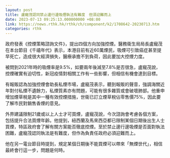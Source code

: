 ```yaml
---
layout: post
title: 盧寵茂認同禁止邊行邊吸煙執法有難度　但須迎難而上
date: 2023-07-13 09:25:13.000000000 +08:00
link: https://news.rthk.hk/rthk/ch/component/k2/1708642-20230713.htm
categories: rthk
---
```


政府發表《控煙策略諮詢文件》，提出四個方向加強控煙。醫務衞生局局長盧寵茂在本台節目《千禧年代》表示，本港目前有近60萬煙民，吸煙可引致癌症甚至提早死亡，造成很大經濟損失，醫療承擔不到負荷，因此要加大控煙力度。

被問到2021年時的吸煙率是9.5%，如要兩年後減至7.8%是否很急，盧寵茂說，控煙確實有迫切性，新冠疫情對相關工作有一些影響，但相信有機會達到目標。

有報販認為加強控煙會助長私煙市場，盧寵茂表示，聽到報販的聲音，強調海關近年對付私煙不遺餘力，私煙質素亦有問題，可能有很多雜質或會破壞肺部。他重申增加煙草稅是其中一種有效控煙措施，世衞已訂立煙草稅佔零售價75%，因此要了解市民對銷售香煙的意見。

外界建議限制21歲或以上人士才可買煙，盧寵茂說，今次諮詢會考慮各個方案，包括提升合法買煙年齡。他提到，紐西蘭及馬來西亞都已限制某個日期後出生人士買煙，特區政府會了解有關方案能否徹底控煙。至於禁止邊行邊吸煙是否面對執法困難，盧寵茂認同執法是有難度，但作為負責任政府必須迎難而上。

他在另一電台節目時提到，規定某個日期後不能買煙可以帶來「無煙世代」，相信最終會行這一步，問題是何時。
